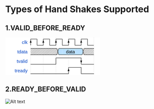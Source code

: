 # Types of Hand Shakes Supported <br />
## 1.VALID_BEFORE_READY <br />
![Alt text](./../../images/wavedrom.png?raw=true" "Valid_Before_Ready") <br />
## 2.READY_BEFORE_VALID <br />
![Alt text](./../../images/wavedrom(1).pngraw=true" "Valid_Before_Ready") <br />
